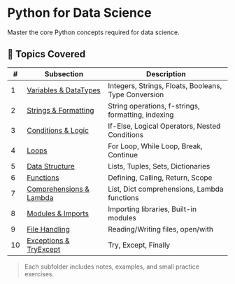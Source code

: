 # Python for Data Science

Master the core Python concepts required for data science.

## 📘 Topics Covered

| #  | Subsection                        | Description                                    |
|----|-----------------------------------|------------------------------------------------|
| 1  | [Variables & DataTypes](./1.%20Variables%20&%20DataTypes) | Integers, Strings, Floats, Booleans, Type Conversion |
| 2  | [Strings & Formatting](./2.%20Strings%20&%20Formatting) | String operations, f-strings, formatting, indexing |
| 3  | [Conditions & Logic](./3.%20Conditions%20&%20Logic) | If-Else, Logical Operators, Nested Conditions  |
| 4  | [Loops](./4.%20Loops)             | For Loop, While Loop, Break, Continue         |
| 5  | [Data Structure](./5.%20Data%20Structure) | Lists, Tuples, Sets, Dictionaries             |
| 6  | [Functions](./6.%20Functions)     | Defining, Calling, Return, Scope              |
| 7  | [Comprehensions & Lambda](./7.%20Comprehensions%20&%20Lambda) | List, Dict comprehensions, Lambda functions |
| 8  | [Modules & Imports](./8.%20Modules%20&%20Imports) | Importing libraries, Built-in modules         |
| 9  | [File Handling](./9.%20File%20Handling) | Reading/Writing files, open/with              |
| 10 | [Exceptions & TryExcept](./10.%20Exceptions%20&%20TryExcept) | Try, Except, Finally                          |

> Each subfolder includes notes, examples, and small practice exercises.
